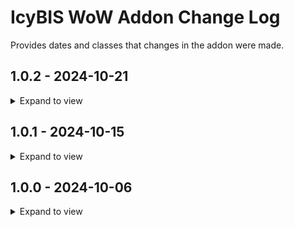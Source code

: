 # IcyBIS WoW Addon Change Log

Provides dates and classes that changes in the addon were made.

## 1.0.2 - 2024-10-21

<details>
<summary>Expand to view</summary>

- **Deathknight BIS Tables** updated
- **Demonhunter BIS Tables** updated
- **Druid BIS Tables** updated
- **Evoker BIS Tables** updated
- **Mage BIS Tables** updated
- **Monk BIS Tables** updated
- **Priest BIS Tables** updated
- **Shaman BIS Tables** updated

</details>

## 1.0.1 - 2024-10-15

<details>
<summary>Expand to view</summary>

- **Druid BIS Tables** updated

</details>

## 1.0.0 - 2024-10-06

<details>
<summary>Expand to view</summary>

- **Deathknight** updated
- **Demonhunter** updated
- **Druid** updated
- **Evoker** updated
- **Hunter** updated
- **Mage** updated
- **Monk** updated
- **Paladin** updated
- **Priest** updated
- **Rogue** updated
- **Shaman** updated
- **Warlock** updated
- **Warrior** updated

</details>
